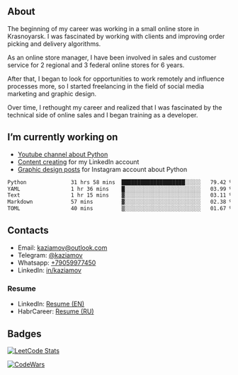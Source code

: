 

<!--### Hi there 👋


**kazyamov/kazyamov** is a ✨ _special_ ✨ repository because its `README.md` (this file) appears on your GitHub profile.

Here are some ideas to get you started:
-->
## About

The beginning of my career was working in a small online store in Krasnoyarsk. I was fascinated by working with clients and improving order picking and delivery algorithms.

As an online store manager, I have been involved in sales and customer service for 2 regional and 3 federal online stores for 6 years.

After that, I began to look for opportunities to work remotely and influence processes more, so I started freelancing in the field of social media marketing and graphic design.

Over time, I rethought my career and realized that I was fascinated by the technical side of online sales and I began training as a developer.

## I’m currently working on
  * [Youtube channel about Python](https://www.youtube.com/channel/UCYspuehThql30psLWg3c-fA/?sub_confirmation=1)
  * [Content creating](https://www.linkedin.com/feed/hashtag/?keywords=kaziamov) for my LinkedIn account
  * [Graphic design posts](https://instagram.com/kaziamov_) for Instagram account about Python

<!--START_SECTION:waka-->

```txt
Python              31 hrs 58 mins  ████████████████████░░░░░   79.42 %
YAML                1 hr 36 mins    █░░░░░░░░░░░░░░░░░░░░░░░░   03.99 %
Text                1 hr 15 mins    ▓░░░░░░░░░░░░░░░░░░░░░░░░   03.11 %
Markdown            57 mins         ▓░░░░░░░░░░░░░░░░░░░░░░░░   02.38 %
TOML                40 mins         ▒░░░░░░░░░░░░░░░░░░░░░░░░   01.67 %
```

<!--END_SECTION:waka-->

<!--
  * Pet-project free CRM for self-employed on Django

## I’m currently learning ...

## 👯 I’m looking to collaborate on ...
## 🤔 I’m looking for help with ...
## 💬 Ask me about graphic design, marketing or psychology
## 📫 How to reach me: ...
## 😄 Pronouns: ...
## ⚡ Fun fact: ...
-->
## Contacts

* Email: [kaziamov@outlook.com](mailto:kaziamov@outlook.com)
* Telegram: [@kaziamov](https://t.me/kaziamov)
* Whatsapp: [+79059977450](https://wa.me/79059977450)
* LinkedIn: [in/kaziamov](https://www.linkedin.com/in/kaziamov)

### Resume
* LinkedIn: [Resume (EN)](https://www.linkedin.com/in/kaziamov)
* HabrCareer: [Resume (RU)](https://career.habr.com/kaziamov)

## Badges
[![LeetCode Stats](https://leetcode.card.workers.dev/kaziamov?theme=dark&font=source_code_pro&extension=null)](https://leetcode.com/kaziamov/)

[![CodeWars](https://www.codewars.com/users/kaziamov/badges/large)](https://www.codewars.com/r/N0so6Q)

<!-- ## How is it going? Very well... -->

